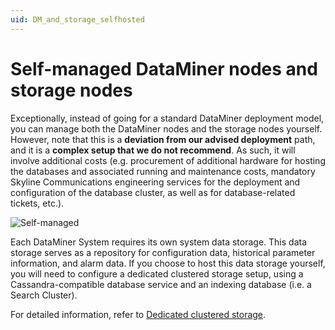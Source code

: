 ```yaml
---
uid: DM_and_storage_selfhosted
---
```


# Self-managed DataMiner nodes and storage nodes

Exceptionally, instead of going for a standard DataMiner deployment model, you can manage both the DataMiner nodes and the storage nodes yourself. However, note that this is a **deviation from our advised deployment** path, and it is a **complex setup that we do not recommend**. As such, it will involve additional costs (e.g. procurement of additional hardware for hosting the databases and associated running and maintenance costs, mandatory Skyline Communications engineering services for the deployment and configuration of the database cluster, as well as for database-related tickets, etc.).

![Self-managed](~/dataminer/images/Self-managed.svg)

Each DataMiner System requires its own system data storage. This data storage serves as a repository for configuration data, historical parameter information, and alarm data. If you choose to host this data storage yourself, you will need to configure a dedicated clustered storage setup, using a Cassandra-compatible database service and an indexing database (i.e. a Search Cluster).

For detailed information, refer to [Dedicated clustered storage](xref:Dedicated_clustered_storage).

